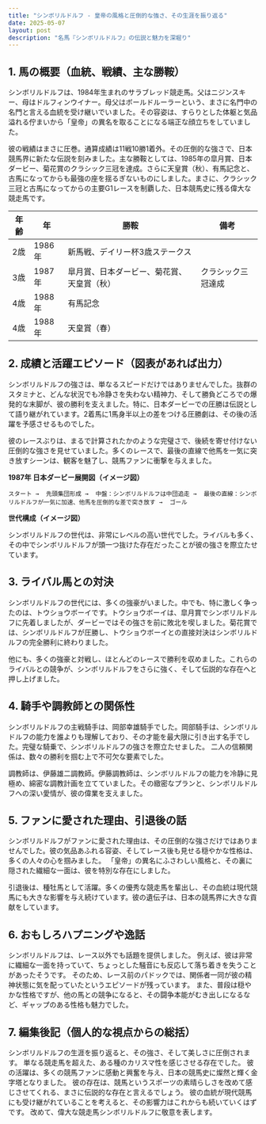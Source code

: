 ```yaml
---
title: "シンボリルドルフ - 皇帝の風格と圧倒的な強さ、その生涯を振り返る"
date: 2025-05-07
layout: post
description: "名馬『シンボリルドルフ』の伝説と魅力を深堀り"
---
```


## 1. 馬の概要（血統、戦績、主な勝鞍）

シンボリルドルフは、1984年生まれのサラブレッド競走馬。父はニジンスキー、母はドルフィンウイナー。母父はボールドルーラーという、まさに名門中の名門と言える血統を受け継いでいました。その容姿は、すらりとした体躯と気品溢れる佇まいから「皇帝」の異名を取ることになる端正な顔立ちをしていました。

彼の戦績はまさに圧巻。通算成績は11戦10勝1着外。その圧倒的な強さで、日本競馬界に新たな伝説を刻みました。主な勝鞍としては、1985年の皐月賞、日本ダービー、菊花賞のクラシック三冠を達成。さらに天皇賞（秋）、有馬記念と、古馬になってからも最強の座を揺るぎないものにしました。まさに、クラシック三冠と古馬になってからの主要G1レースを制覇した、日本競馬史に残る偉大な競走馬です。

| 年齢 | 年 | 勝鞍 | 備考 |
|---|---|---|---|
| 2歳 | 1986年 | 新馬戦、デイリー杯3歳ステークス |  |
| 3歳 | 1987年 | 皐月賞、日本ダービー、菊花賞、天皇賞（秋） | クラシック三冠達成 |
| 4歳 | 1988年 | 有馬記念 |  |
| 4歳 | 1988年 | 天皇賞（春） |  |


## 2. 成績と活躍エピソード（図表があれば出力）

シンボリルドルフの強さは、単なるスピードだけではありませんでした。抜群のスタミナと、どんな状況でも冷静さを失わない精神力、そして勝負どころでの爆発的な末脚が、彼の勝利を支えました。特に、日本ダービーでの圧勝は伝説として語り継がれています。2着馬に1馬身半以上の差をつける圧勝劇は、その後の活躍を予感させるものでした。

彼のレースぶりは、まるで計算されたかのような完璧さで、後続を寄せ付けない圧倒的な強さを見せていました。多くのレースで、最後の直線で他馬を一気に突き放すシーンは、観客を魅了し、競馬ファンに衝撃を与えました。

**1987年 日本ダービー展開図（イメージ図）**

```
スタート →  先頭集団形成 →  中盤：シンボリルドルフは中団追走 →  最後の直線：シンボリルドルフが一気に加速、他馬を圧倒的な差で突き放す →  ゴール
```

**世代構成（イメージ図）**

シンボリルドルフの世代は、非常にレベルの高い世代でした。ライバルも多く、その中でシンボリルドルフが頭一つ抜けた存在だったことが彼の強さを際立たせています。


## 3. ライバル馬との対決

シンボリルドルフの世代には、多くの強豪がいました。中でも、特に激しく争ったのは、トウショウボーイです。トウショウボーイは、皐月賞でシンボリルドルフに先着しましたが、ダービーではその強さを前に敗北を喫しました。菊花賞では、シンボリルドルフが圧勝し、トウショウボーイとの直接対決はシンボリルドルフの完全勝利に終わりました。

他にも、多くの強豪と対戦し、ほとんどのレースで勝利を収めました。これらのライバルとの競争が、シンボリルドルフをさらに強く、そして伝説的な存在へと押し上げました。


## 4. 騎手や調教師との関係性

シンボリルドルフの主戦騎手は、岡部幸雄騎手でした。岡部騎手は、シンボリルドルフの能力を誰よりも理解しており、その才能を最大限に引き出す名手でした。完璧な騎乗で、シンボリルドルフの強さを際立たせました。  二人の信頼関係は、数々の勝利を掴む上で不可欠な要素でした。

調教師は、伊藤雄二調教師。伊藤調教師は、シンボリルドルフの能力を冷静に見極め、綿密な調教計画を立てていました。その緻密なプランと、シンボリルドルフへの深い愛情が、彼の偉業を支えました。


## 5. ファンに愛された理由、引退後の話

シンボリルドルフがファンに愛された理由は、その圧倒的な強さだけではありませんでした。彼の気品あふれる容姿、そしてレース後も見せる穏やかな性格は、多くの人々の心を掴みました。  「皇帝」の異名にふさわしい風格と、その裏に隠された繊細な一面は、彼を特別な存在にしました。

引退後は、種牡馬として活躍。多くの優秀な競走馬を輩出し、その血統は現代競馬にも大きな影響を与え続けています。彼の遺伝子は、日本の競馬界に大きな貢献をしています。


## 6. おもしろハプニングや逸話

シンボリルドルフは、レース以外でも話題を提供しました。  例えば、彼は非常に繊細な一面を持っていて、ちょっとした騒音にも反応して落ち着きを失うことがあったそうです。  そのため、レース前のパドックでは、関係者一同が彼の精神状態に気を配っていたというエピソードが残っています。  また、普段は穏やかな性格ですが、他の馬との競争になると、その闘争本能がむき出しになるなど、ギャップのある性格も魅力でした。


## 7. 編集後記（個人的な視点からの総括）

シンボリルドルフの生涯を振り返ると、その強さ、そして美しさに圧倒されます。  単なる競走馬を超えた、ある種のカリスマ性を感じさせる存在でした。  彼の活躍は、多くの競馬ファンに感動と興奮を与え、日本の競馬史に燦然と輝く金字塔となりました。  彼の存在は、競馬というスポーツの素晴らしさを改めて感じさせてくれる、まさに伝説的な存在と言えるでしょう。  彼の血統が現代競馬にも受け継がれていることを考えると、その影響力はこれからも続いていくはずです。  改めて、偉大な競走馬シンボリルドルフに敬意を表します。

